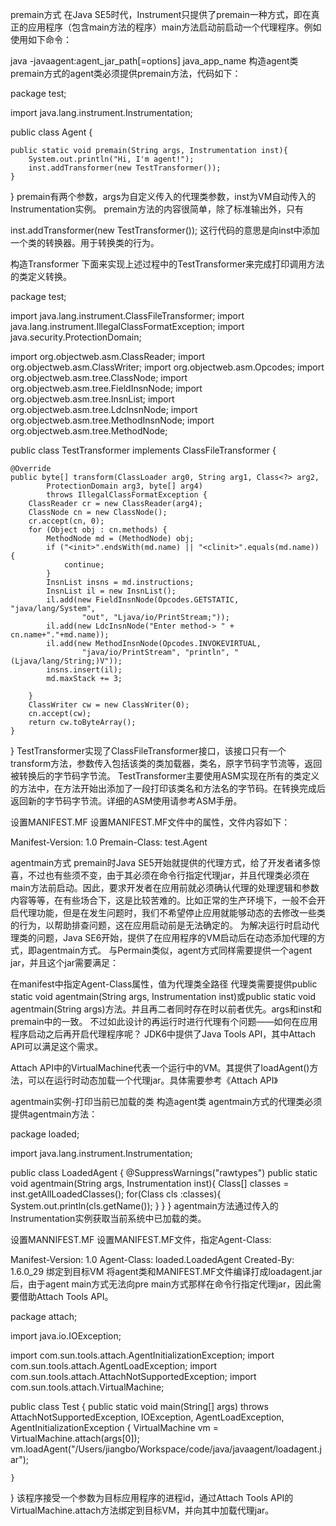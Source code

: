 premain方式
在Java SE5时代，Instrument只提供了premain一种方式，即在真正的应用程序（包含main方法的程序）main方法启动前启动一个代理程序。例如使用如下命令：

java -javaagent:agent_jar_path[=options] java_app_name
构造agent类
premain方式的agent类必须提供premain方法，代码如下：

package test;

import java.lang.instrument.Instrumentation;

public class Agent {

    public static void premain(String args, Instrumentation inst){
        System.out.println("Hi, I'm agent!");
        inst.addTransformer(new TestTransformer());
    }
}
premain有两个参数，args为自定义传入的代理类参数，inst为VM自动传入的Instrumentation实例。 premain方法的内容很简单，除了标准输出外，只有

inst.addTransformer(new TestTransformer());
这行代码的意思是向inst中添加一个类的转换器。用于转换类的行为。

构造Transformer
下面来实现上述过程中的TestTransformer来完成打印调用方法的类定义转换。

package test;

import java.lang.instrument.ClassFileTransformer;
import java.lang.instrument.IllegalClassFormatException;
import java.security.ProtectionDomain;

import org.objectweb.asm.ClassReader;
import org.objectweb.asm.ClassWriter;
import org.objectweb.asm.Opcodes;
import org.objectweb.asm.tree.ClassNode;
import org.objectweb.asm.tree.FieldInsnNode;
import org.objectweb.asm.tree.InsnList;
import org.objectweb.asm.tree.LdcInsnNode;
import org.objectweb.asm.tree.MethodInsnNode;
import org.objectweb.asm.tree.MethodNode;

public class TestTransformer implements ClassFileTransformer {

    @Override
    public byte[] transform(ClassLoader arg0, String arg1, Class<?> arg2,
            ProtectionDomain arg3, byte[] arg4)
            throws IllegalClassFormatException {
        ClassReader cr = new ClassReader(arg4);
        ClassNode cn = new ClassNode();
        cr.accept(cn, 0);
        for (Object obj : cn.methods) {
            MethodNode md = (MethodNode) obj;
            if ("<init>".endsWith(md.name) || "<clinit>".equals(md.name)) {
                continue;
            }
            InsnList insns = md.instructions;
            InsnList il = new InsnList();
            il.add(new FieldInsnNode(Opcodes.GETSTATIC, "java/lang/System",
                    "out", "Ljava/io/PrintStream;"));
            il.add(new LdcInsnNode("Enter method-> " + cn.name+"."+md.name));
            il.add(new MethodInsnNode(Opcodes.INVOKEVIRTUAL,
                    "java/io/PrintStream", "println", "(Ljava/lang/String;)V"));
            insns.insert(il);
            md.maxStack += 3;

        }
        ClassWriter cw = new ClassWriter(0);
        cn.accept(cw);
        return cw.toByteArray();
    }

}
TestTransformer实现了ClassFileTransformer接口，该接口只有一个transform方法，参数传入包括该类的类加载器，类名，原字节码字节流等，返回被转换后的字节码字节流。 TestTransformer主要使用ASM实现在所有的类定义的方法中，在方法开始出添加了一段打印该类名和方法名的字节码。在转换完成后返回新的字节码字节流。详细的ASM使用请参考ASM手册。

设置MANIFEST.MF
设置MANIFEST.MF文件中的属性，文件内容如下：

Manifest-Version: 1.0
Premain-Class: test.Agent


agentmain方式
premain时Java SE5开始就提供的代理方式，给了开发者诸多惊喜，不过也有些须不变，由于其必须在命令行指定代理jar，并且代理类必须在main方法前启动。因此，要求开发者在应用前就必须确认代理的处理逻辑和参数内容等等，在有些场合下，这是比较苦难的。比如正常的生产环境下，一般不会开启代理功能，但是在发生问题时，我们不希望停止应用就能够动态的去修改一些类的行为，以帮助排查问题，这在应用启动前是无法确定的。 为解决运行时启动代理类的问题，Java SE6开始，提供了在应用程序的VM启动后在动态添加代理的方式，即agentmain方式。 与Permain类似，agent方式同样需要提供一个agent jar，并且这个jar需要满足：

在manifest中指定Agent-Class属性，值为代理类全路径
代理类需要提供public static void agentmain(String args, Instrumentation inst)或public static void agentmain(String args)方法。并且再二者同时存在时以前者优先。args和inst和premain中的一致。
不过如此设计的再运行时进行代理有个问题——如何在应用程序启动之后再开启代理程序呢？ JDK6中提供了Java Tools API，其中Attach API可以满足这个需求。

Attach API中的VirtualMachine代表一个运行中的VM。其提供了loadAgent()方法，可以在运行时动态加载一个代理jar。具体需要参考《Attach API》

agentmain实例-打印当前已加载的类
构造agent类
agentmain方式的代理类必须提供agentmain方法：

package loaded;

import java.lang.instrument.Instrumentation;

public class LoadedAgent {
    @SuppressWarnings("rawtypes")
    public static void agentmain(String args, Instrumentation inst){
        Class[] classes = inst.getAllLoadedClasses();
        for(Class cls :classes){
            System.out.println(cls.getName());
        }
    }
}
agentmain方法通过传入的Instrumentation实例获取当前系统中已加载的类。

设置MANNIFEST.MF
设置MANIFEST.MF文件，指定Agent-Class:

Manifest-Version: 1.0
Agent-Class: loaded.LoadedAgent
Created-By: 1.6.0_29
绑定到目标VM
将agent类和MANIFEST.MF文件编译打成loadagent.jar后，由于agent main方式无法向pre main方式那样在命令行指定代理jar，因此需要借助Attach Tools API。

package attach;

import java.io.IOException;

import com.sun.tools.attach.AgentInitializationException;
import com.sun.tools.attach.AgentLoadException;
import com.sun.tools.attach.AttachNotSupportedException;
import com.sun.tools.attach.VirtualMachine;

public class Test {
    public static void main(String[] args) throws AttachNotSupportedException,
            IOException, AgentLoadException, AgentInitializationException {
        VirtualMachine vm = VirtualMachine.attach(args[0]);
        vm.loadAgent("/Users/jiangbo/Workspace/code/java/javaagent/loadagent.jar");

    }

}
该程序接受一个参数为目标应用程序的进程id，通过Attach Tools API的VirtualMachine.attach方法绑定到目标VM，并向其中加载代理jar。